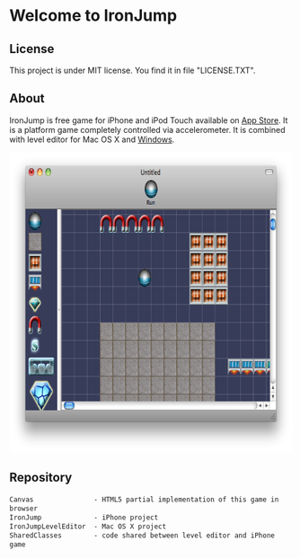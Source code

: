 # Welcome to IronJump

## License

This project is under MIT license. You find it in file "LICENSE.TXT".

## About

IronJump is free game for iPhone and iPod Touch available on [App Store](http://itunes.apple.com/us/app/ironjump/id378100215?mt=8). It is a platform game completely controlled via accelerometer. It is combined with level editor for Mac OS X and [Windows](https://github.com/filipkunc/IronJumpLevelEditor_CS).

<img src="https://github.com/filipkunc/IronJump/raw/master/Screenshots/leveleditor.png" alt="Level Editor for Mac OS X" width="707px" height="535px"></img>

## Repository

    Canvas               - HTML5 partial implementation of this game in browser
    IronJump             - iPhone project
    IronJumpLevelEditor  - Mac OS X project
    SharedClasses        - code shared between level editor and iPhone game

